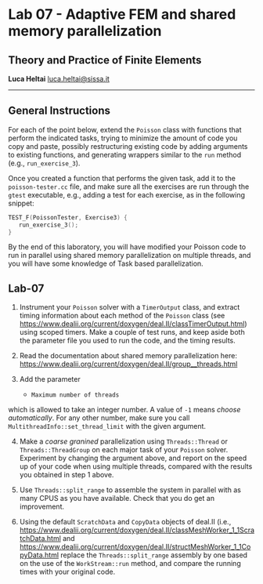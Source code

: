 #  Lab 07 - Adaptive FEM and shared memory parallelization
## Theory and Practice of Finite Elements

**Luca Heltai** <luca.heltai@sissa.it>

* * * * *

## General Instructions

For each of the point below, extend the `Poisson` class with functions that
perform the indicated tasks, trying to minimize the amount of code you copy and
paste, possibly restructuring existing code by adding arguments to existing
functions, and generating wrappers similar to the `run` method (e.g.,
`run_exercise_3`).

Once you created a function that performs the given task, add it to the
`poisson-tester.cc` file, and make sure all the exercises are run through the
`gtest` executable, e.g., adding a test for each exercise, as in the following
snippet:

```C++
TEST_F(PoissonTester, Exercise3) {
   run_exercise_3();
}
```

By the end of this laboratory, you will have modified your Poisson code to run
in parallel using shared memory parallelization on multiple threads, and you
will have some knowledge of Task based parallelization.
## Lab-07

1. Instrument your `Poisson` solver with a `TimerOutput` class, and extract
timing information about each method of the `Poisson` class (see
https://www.dealii.org/current/doxygen/deal.II/classTimerOutput.html) using
scoped timers. Make a couple of test runs, and keep aside both the parameter
file you used to run the code, and the timing results.

2. Read the documentation about shared memory parallelization here:
   https://www.dealii.org/current/doxygen/deal.II/group__threads.html

3. Add the parameter
   
    - `Maximum number of threads`
   
which is allowed to take an integer number. A value of `-1` means *choose
automatically*. For any other number, make sure you call `MultithreadInfo::set_thread_limit` with the given argument.

4. Make a *coarse granined* parallelization using `Threads::Thread` or
`Threads::ThreadGroup` on each major task of your `Poisson` solver. Experiment
by changing the argument above, and report on the speed up of your code when
using multiple threads, compared with the results you obtained in step 1 above.

5. Use `Threads::split_range` to assemble the system in parallel with as many
CPUS as you have available. Check that you do get an improvement.

6. Using the default `ScratchData` and `CopyData` objects of deal.II (i.e.,
https://www.dealii.org/current/doxygen/deal.II/classMeshWorker_1_1ScratchData.html
and
https://www.dealii.org/current/doxygen/deal.II/structMeshWorker_1_1CopyData.html
replace the `Threads::split_range` assembly by one based on the use of the
`WorkStream::run` method, and compare the running times with your original
code.